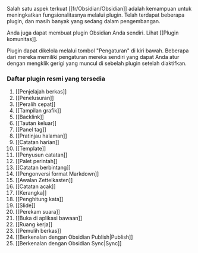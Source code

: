 Salah satu aspek terkuat [[fr/Obsidian/Obsidian]] adalah kemampuan untuk meningkatkan fungsionalitasnya melalui plugin. Telah terdapat beberapa plugin, dan masih banyak yang sedang dalam pengembangan. 

Anda juga dapat membuat plugin Obsidian Anda sendiri. Lihat [[Plugin komunitas]].

Plugin dapat dikelola melalui tombol "Pengaturan" di kiri bawah. Beberapa dari mereka memiliki pengaturan mereka sendiri yang dapat Anda atur dengan mengklik gerigi yang muncul di sebelah plugin setelah diaktifkan.

### Daftar plugin resmi yang tersedia

1. [[Penjelajah berkas]]
1. [[Penelusuran]]
1. [[Peralih cepat]]
1. [[Tampilan grafik]]
1. [[Backlink]]
1. [[Tautan keluar]]
1. [[Panel tag]]
1. [[Pratinjau halaman]]
1. [[Catatan harian]]
1. [[Template]]
1. [[Penyusun catatan]]
1. [[Palet perintah]]
1. [[Catatan berbintang]]
1. [[Pengonversi format Markdown]]
1. [[Awalan Zettelkasten]]
1. [[Catatan acak]]
1. [[Kerangka]]
1. [[Penghitung kata]]
1. [[Slide]]
1. [[Perekam suara]]
1. [[Buka di aplikasi bawaan]]
1. [[Ruang kerja]]
1. [[Pemulih berkas]]
1. [[Berkenalan dengan Obsidian Publish|Publish]]
1. [[Berkenalan dengan Obsidian Sync|Sync]]
